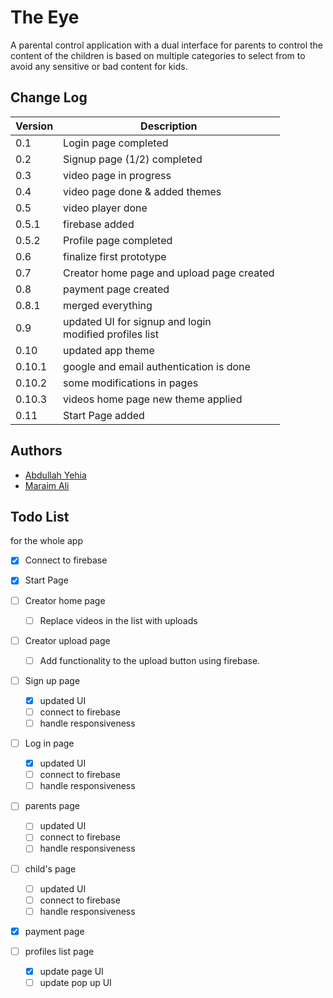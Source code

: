# The Eye

A parental control application with a dual interface for parents to control
the content of the children is based on multiple categories to select from
to avoid any sensitive or bad content for kids.

## Change Log

| Version | Description                                                 |
|---------|-------------------------------------------------------------|
| 0.1     | Login page completed                                        |
| 0.2     | Signup page (1/2) completed                                 |
| 0.3     | video page in progress                                      |
| 0.4     | video page done & added themes                              |
| 0.5     | video player done                                           |
| 0.5.1   | firebase added                                              |
| 0.5.2   | Profile page completed                                      |
| 0.6     | finalize first prototype                                    |
| 0.7     | Creator home page and upload page created                   |
| 0.8     | payment page created                                        |
| 0.8.1   | merged everything                                           |
| 0.9     | updated UI for signup and login<br/> modified profiles list |
| 0.10    | updated app theme                                           |
| 0.10.1  | google and email authentication is done                     |
| 0.10.2  | some modifications in pages                                 |
| 0.10.3  | videos home page new theme applied                          |
| 0.11    | Start Page added                                            |

## Authors

- [Abdullah Yehia](https://github.com/A-Yehia19)
- [Maraim Ali](https://github.com/mariam2001)

## Todo List

for the whole app
- [x] Connect to firebase

- [x] Start Page
- [ ] Creator home page
  - [ ] Replace videos in the list with uploads 
- [ ] Creator upload page
  - [ ] Add functionality to the upload button using firebase.
- [ ] Sign up page
  - [x] updated UI
  - [ ] connect to firebase
  - [ ] handle responsiveness
- [ ] Log in page
  - [x] updated UI
  - [ ] connect to firebase
  - [ ] handle responsiveness
- [ ] parents page
  - [ ] updated UI
  - [ ] connect to firebase
  - [ ] handle responsiveness
- [ ] child's page
  - [ ] updated UI
  - [ ] connect to firebase
  - [ ] handle responsiveness
- [x] payment page
- [ ] profiles list page
  - [x] update page UI
  - [ ] update pop up UI
